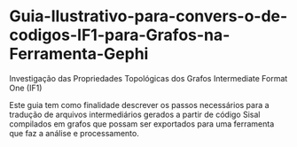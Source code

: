 # Guia-Ilustrativo-para-convers-o-de-codigos-IF1-para-Grafos-na-Ferramenta-Gephi
Investigação das Propriedades Topológicas dos Grafos Intermediate Format One (IF1) 

Este guia tem como finalidade descrever os passos necessários para a tradução de arquivos intermediários gerados a partir de código Sisal compilados em grafos que possam ser exportados para uma ferramenta que faz a análise e processamento.
